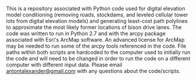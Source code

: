 This is a repository associated with Python code used for digital elevation model conditioning (removing roads, stockdams, and leveled cellular tower lots from digital elevation models) and generating least-cost path polylines to approximate the most likely former locations of bison drive lanes. The code was written to run in Python 2.7 and with the arcpy package associated with Esri's ArcMap software. An advanced license for ArcMap may be needed to run some of the arcpy tools referenced in the code. File paths within both scripts are hardcoded to the computer used to initially run the code and will need to be changed in order to run the code on a different computer with different input data. Please email antontalexander@gmail.com with any questions about the code/scripts. 
